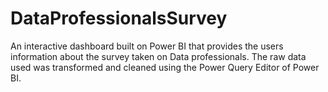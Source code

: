 # DataProfessionalsSurvey
An interactive dashboard built on Power BI that provides the users information about the survey taken on Data professionals. The raw data used was transformed and cleaned using the Power Query Editor of Power BI.
